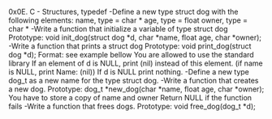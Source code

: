 0x0E. C - Structures, typedef
-Define a new type struct dog with the following elements:
name, type = char *
age, type = float
owner, type = char *
-Write a function that initialize a variable of type struct dog
Prototype: void init_dog(struct dog *d, char *name, float age, char *owner);
-Write a function that prints a struct dog
Prototype: void print_dog(struct dog *d);
Format: see example bellow
You are allowed to use the standard library
If an element of d is NULL, print (nil) instead of this element. (if name is NULL, print Name: (nil))
If d is NULL print nothing.
-Define a new type dog_t as a new name for the type struct dog.
-Write a function that creates a new dog.
Prototype: dog_t *new_dog(char *name, float age, char *owner);
You have to store a copy of name and owner
Return NULL if the function fails
-Write a function that frees dogs.
Prototype: void free_dog(dog_t *d);
